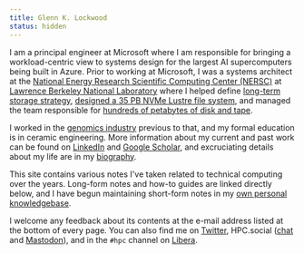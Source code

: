 ```yaml
---
title: Glenn K. Lockwood
status: hidden
---
```


I am a principal engineer at Microsoft where I am responsible for bringing a
workload-centric view to systems design for the largest AI supercomputers
being built in Azure. Prior to working at Microsoft, I was a systems architect
at the [National Energy Research Scientific Computing Center (NERSC)][nersc] at
[Lawrence Berkeley National Laboratory][lbnl] where I helped define [long-term
storage strategy][s2020], [designed a 35 PB NVMe Lustre file
system][n9scratchnp], and managed the team responsible for [hundreds of
petabytes of disk and tape][hpciodc20talk].

I worked in the [genomics industry][] previous to that, and my formal education
is in ceramic engineering.  More information about my current and past work can
be found on [LinkedIn][] and [Google Scholar][], and excruciating details about
my life are in my [biography][].

This site contains various notes I've taken related to technical
computing over the years. Long-form notes and how-to guides are linked directly
below, and I have begun maintaining short-form notes in my [own personal
knowledgebase](/garden/).

I welcome any feedback about its contents at the e-mail address
listed at the bottom of every page.  You can also find me
on [Twitter][twitter],
HPC.social ([chat][hpc.social chat] and [Mastodon][]),
and in the `#hpc` channel on [Libera][].

[nersc]: https://www.nersc.gov/
[lbnl]: https://www.lbl.gov/
[s2020]: https://www.nersc.gov/news-publications/nersc-news/nersc-center-news/2017/new-storage-2020-report-outlines-future-hpc-storage-vision/
[n9scratchnp]: https://www.nextplatform.com/2021/06/07/a-35-petabyte-all-flash-balancing-act/
[hpciodc20talk]: https://www.youtube.com/watch?v=O3977O94FzE&list=PL_PBXYC_ExoOggQRV98QLNMhT8u-iRxt2&index=13
[genomics industry]: https://www.10xgenomics.com/
[Libera]: https://libera.chat/
[LinkedIn]: https://www.linkedin.com/in/glennklockwood
[Google Scholar]: https://scholar.google.com/citations?user=_P_S1A8AAAAJ
[biography]: personal/about.html
[twitter]: https://twitter.com/glennklockwood
[hpc.social chat]: https://hpc.social/projects/chat/
[mastodon]: https://mast.hpc.social/@glennklockwood
